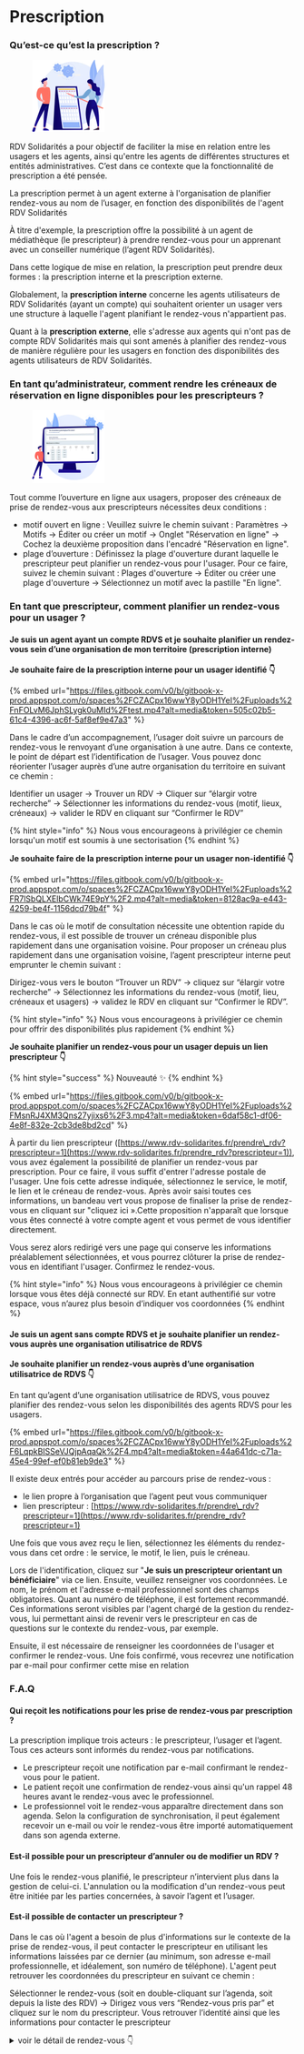 # Prescription

### Qu’est-ce qu’est la prescription ?

<div align="left"><figure><img src="../.gitbook/assets/image (5).png" alt="" width="128"><figcaption></figcaption></figure></div>

RDV Solidarités a pour objectif de faciliter la mise en relation entre les usagers et les agents, ainsi qu'entre les agents de différentes structures et entités administratives. C’est dans ce contexte que la fonctionnalité de prescription a été pensée.

La prescription permet à un agent externe à l'organisation de planifier rendez-vous au nom de l’usager, en fonction des disponibilités de l'agent RDV Solidarités

À titre d'exemple, la prescription offre la possibilité à un agent de médiathèque (le prescripteur) à prendre rendez-vous pour un apprenant avec un conseiller numérique (l’agent RDV Solidarités).

Dans cette logique de mise en relation, la prescription peut prendre deux formes : la prescription interne et la prescription externe.

Globalement, la **prescription interne** concerne les agents utilisateurs de RDV Solidarités (ayant un compte) qui souhaitent orienter un usager vers une structure à laquelle l'agent planifiant le rendez-vous n'appartient pas.

Quant à la **prescription externe**, elle s'adresse aux agents qui n'ont pas de compte RDV Solidarités mais qui sont amenés à planifier des rendez-vous de manière régulière pour les usagers en fonction des disponibilités des agents utilisateurs de RDV Solidarités.

### En tant qu’administrateur, comment rendre les créneaux de réservation en ligne disponibles pour les prescripteurs ?

<div align="left"><figure><img src="../.gitbook/assets/image.png" alt="" width="128"><figcaption></figcaption></figure></div>

Tout comme l’ouverture en ligne aux usagers, proposer des créneaux de prise de rendez-vous aux prescripteurs nécessites deux conditions :

* motif ouvert en ligne : Veuillez suivre le chemin suivant : Paramètres → Motifs → Éditer ou créer un motif → Onglet "Réservation en ligne" → Cochez la deuxième proposition dans l'encadré "Réservation en ligne".
* plage d’ouverture : Définissez la plage d'ouverture durant laquelle le prescripteur peut planifier un rendez-vous pour l'usager. Pour ce faire, suivez le chemin suivant : Plages d'ouverture → Éditer ou créer une plage d'ouverture → Sélectionnez un motif avec la pastille "En ligne".

### En tant que prescripteur, comment planifier un rendez-vous pour un usager ?

#### Je suis un agent ayant un compte RDVS et je souhaite planifier un rendez-vous sein d’une organisation de mon territoire (prescription interne)

**Je souhaite faire de la prescription interne pour un usager identifié 👇**

{% embed url="https://files.gitbook.com/v0/b/gitbook-x-prod.appspot.com/o/spaces%2FCZACpx16wwY8yODH1YeI%2Fuploads%2FnFOLvM6JphSLygk0uMId%2Ftest.mp4?alt=media&token=505c02b5-61c4-4396-ac6f-5af8ef9e47a3" %}

Dans le cadre d’un accompagnement, l’usager doit suivre un parcours de rendez-vous le renvoyant d’une organisation à une autre. Dans ce contexte, le point de départ est l’identification de l’usager. Vous pouvez donc réorienter l’usager auprès d’une autre organisation du territoire en suivant ce chemin :

Identifier un usager → Trouver un RDV → Cliquer sur “élargir votre recherche” → Sélectionner les informations du rendez-vous (motif, lieux, créneaux) → valider le RDV en cliquant sur “Confirmer le RDV”

{% hint style="info" %}
Nous vous encourageons à privilégier ce chemin lorsqu'un motif est soumis à une sectorisation
{% endhint %}



**Je souhaite faire de la prescription interne pour un usager non-identifié 👇**

{% embed url="https://files.gitbook.com/v0/b/gitbook-x-prod.appspot.com/o/spaces%2FCZACpx16wwY8yODH1YeI%2Fuploads%2FR7lSbQLXElbCWk74E9pY%2F2.mp4?alt=media&token=8128ac9a-e443-4259-be4f-1156dcd79b4f" %}

Dans le cas où le motif de consultation nécessite une obtention rapide du rendez-vous, il est possible de trouver un créneau disponible plus rapidement dans une organisation voisine. Pour proposer un créneau plus rapidement dans une organisation voisine, l’agent prescripteur interne peut emprunter le chemin suivant :

Dirigez-vous vers le bouton “Trouver un RDV” → cliquez sur “élargir votre recherche” → Sélectionnez les informations du rendez-vous (motif, lieu, créneaux et usagers) → validez le RDV en cliquant sur “Confirmer le RDV”.

{% hint style="info" %}
Nous vous encourageons à privilégier ce chemin pour offrir des disponibilités plus rapidement
{% endhint %}



**Je souhaite planifier un rendez-vous pour un usager depuis un lien prescripteur 👇**&#x20;

{% hint style="success" %}
Nouveauté ✨
{% endhint %}

{% embed url="https://files.gitbook.com/v0/b/gitbook-x-prod.appspot.com/o/spaces%2FCZACpx16wwY8yODH1YeI%2Fuploads%2FMsnRJ4XM3Qns27yjixs6%2F3.mp4?alt=media&token=6daf58c1-df06-4e8f-832e-2cb3de8bd2cd" %}

À partir du lien prescripteur ([https://www.rdv-solidarites.fr/prendre\_rdv?prescripteur=1](https://www.rdv-solidarites.fr/prendre_rdv?prescripteur=1)), vous avez également la possibilité de planifier un rendez-vous par prescription. Pour ce faire, il vous suffit d'entrer l'adresse postale de l'usager. Une fois cette adresse indiquée, sélectionnez le service, le motif, le lien et le créneau de rendez-vous. Après avoir saisi toutes ces informations, un bandeau vert vous propose de finaliser la prise de rendez-vous en cliquant sur "cliquez ici ».Cette proposition n'apparaît que lorsque vous êtes connecté à votre compte agent et vous permet de vous identifier directement.

Vous serez alors redirigé vers une page qui conserve les informations préalablement sélectionnées, et vous pourrez clôturer la prise de rendez-vous en identifiant l'usager. Confirmez le rendez-vous.

{% hint style="info" %}
Nous vous encourageons à privilégier ce chemin lorsque vous êtes déjà connecté sur RDV. En etant authentifié sur votre espace, vous n’aurez plus besoin d’indiquer vos coordonnées
{% endhint %}

#### Je suis un agent sans compte RDVS et je souhaite planifier un rendez-vous auprès une organisation utilisatrice de RDVS

**Je souhaite planifier un rendez-vous auprès d’une organisation utilisatrice de RDVS 👇**

En tant qu’agent d’une organisation utilisatrice de RDVS, vous pouvez planifier des rendez-vous selon les disponibilités des agents RDVS pour les usagers.

{% embed url="https://files.gitbook.com/v0/b/gitbook-x-prod.appspot.com/o/spaces%2FCZACpx16wwY8yODH1YeI%2Fuploads%2F6LqpkBISSeVJQjpAqaQk%2F4.mp4?alt=media&token=44a641dc-c71a-45e4-99ef-ef0b81eb9de3" %}

Il existe deux entrés pour accéder au parcours prise de rendez-vous :

* le lien propre à l’organisation que l’agent peut vous communiquer
* lien prescripteur : [https://www.rdv-solidarites.fr/prendre\_rdv?prescripteur=1](https://www.rdv-solidarites.fr/prendre_rdv?prescripteur=1)

Une fois que vous avez reçu le lien, sélectionnez les éléments du rendez-vous dans cet ordre : le service, le motif, le lien, puis le créneau.

Lors de l'identification, cliquez sur "**Je suis un prescripteur orientant un bénéficiaire**" via ce lien. Ensuite, veuillez renseigner vos coordonnées. Le nom, le prénom et l'adresse e-mail professionnel sont des champs obligatoires. Quant au numéro de téléphone, il est fortement recommandé. Ces informations seront visibles par l'agent chargé de la gestion du rendez-vous, lui permettant ainsi de revenir vers le prescripteur en cas de questions sur le contexte du rendez-vous, par exemple.

Ensuite, il est nécessaire de renseigner les coordonnées de l'usager et confirmer le rendez-vous. Une fois confirmé, vous recevrez une notification par e-mail pour confirmer cette mise en relation



### F.A.Q

#### Qui reçoit les notifications pour les prise de rendez-vous par prescription ?

La prescription implique trois acteurs : le prescripteur, l’usager et l’agent. Tous ces acteurs sont informés du rendez-vous par notifications.

* Le prescripteur reçoit une notification par e-mail confirmant le rendez-vous pour le patient.
* Le patient reçoit une confirmation de rendez-vous ainsi qu'un rappel 48 heures avant le rendez-vous avec le professionnel.
* Le professionnel voit le rendez-vous apparaître directement dans son agenda. Selon la configuration de synchronisation, il peut également recevoir un e-mail ou voir le rendez-vous être importé automatiquement dans son agenda externe.

#### Est-il possible pour un prescripteur d’annuler ou de modifier un RDV ?

Une fois le rendez-vous planifié, le prescripteur n’intervient plus dans la gestion de celui-ci. L'annulation ou la modification d'un rendez-vous peut être initiée par les parties concernées, à savoir l’agent et l’usager.

#### Est-il possible de contacter un prescripteur ?

Dans le cas où l'agent a besoin de plus d'informations sur le contexte de la prise de rendez-vous, il peut contacter le prescripteur en utilisant les informations laissées par ce dernier (au minimum, son adresse e-mail professionnelle, et idéalement, son numéro de téléphone). L'agent peut retrouver les coordonnées du prescripteur en suivant ce chemin :

Sélectionner le rendez-vous (soit en double-cliquant sur l’agenda, soit depuis la liste des RDV) → Dirigez vous vers “Rendez-vous pris par” et cliquez sur le nom du prescripteur. Vous retrouver l’identité ainsi que les informations pour contacter le prescripteur

<details>

<summary>voir le détail de rendez-vous 👇</summary>

<figure><img src="../.gitbook/assets/SCR-20251006-oimm.png" alt=""><figcaption></figcaption></figure>

</details>
